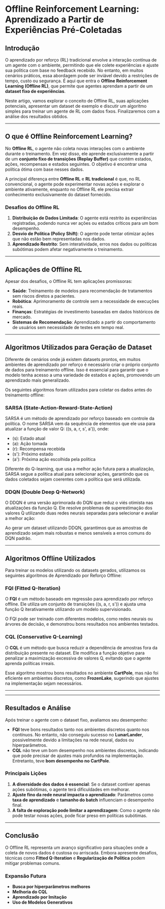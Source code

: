 # Offline Reinforcement Learning: Aprendizado a Partir de Experiências Pré-Coletadas

## Introdução

O aprendizado por reforço (RL) tradicional envolve a interação contínua de um agente com o ambiente, permitindo que ele colete experiências e ajuste sua política com base no feedback recebido. No entanto, em muitos cenários práticos, essa abordagem pode ser inviável devido a restrições de tempo, custo ou segurança. É aqui que entra o **Offline Reinforcement Learning (Offline RL)**, que permite que agentes aprendam a partir de um **dataset fixo de experiências**.

Neste artigo, vamos explorar o conceito de Offline RL, suas aplicações potenciais, apresentar um dataset de exemplo e discutir um algoritmo simples para treinar um agente de RL com dados fixos. Finalizaremos com a análise dos resultados obtidos.

---

## O que é Offline Reinforcement Learning?

No **Offline RL**, o agente não coleta novas interações com o ambiente durante o treinamento. Em vez disso, ele aprende exclusivamente a partir de um **conjunto fixo de transições (Replay Buffer)** que contém estados, ações, recompensas e estados seguintes. O objetivo é encontrar uma política ótima com base nesses dados.

A principal diferença entre **Offline RL** e **RL tradicional** é que, no RL convencional, o agente pode experimentar novas ações e explorar o ambiente ativamente, enquanto no Offline RL ele precisa extrair conhecimento exclusivamente do dataset fornecido.

### Desafios do Offline RL

1. **Distribuição de Dados Limitada**: O agente está restrito às experiências registradas, podendo nunca ver ações ou estados críticos para um bom desempenho.
2. **Desvio de Política (Policy Shift)**: O agente pode tentar otimizar ações que não estão bem representadas nos dados.
3. **Aprendizado Restrito**: Sem interatividade, erros nos dados ou políticas subótimas podem afetar negativamente o treinamento.

---

## Aplicações de Offline RL

Apesar dos desafios, o Offline RL tem aplicações promissoras:

- **Saúde**: Treinamento de modelos para recomendação de tratamentos sem riscos diretos a pacientes.
- **Robótica**: Aprimoramento de controle sem a necessidade de execuções reais.
- **Finanças**: Estratégias de investimento baseadas em dados históricos de mercado.
- **Sistemas de Recomendação**: Aprendizado a partir do comportamento de usuários sem necessidade de testes em tempo real.

---

## Algoritmos Utilizados para Geração de Dataset

Diferente de cenários onde já existem datasets prontos, em muitos ambientes de aprendizado por reforço é necessário criar o próprio conjunto de dados para treinamento offline. Isso é essencial para garantir que o modelo tenha acesso a uma variedade de estados e ações, promovendo um aprendizado mais generalizado. 

Os seguintes algoritmos foram utilizados para coletar os dados antes do treinamento offline:

### **SARSA (State-Action-Reward-State-Action)**

SARSA é um método de aprendizado por reforço baseado em controle da política. O nome SARSA vem da sequência de elementos que ele usa para atualizar a função de valor Q: \((s, a, r, s', a')\), onde:

- \(s\): Estado atual
- \(a\): Ação tomada
- \(r\): Recompensa recebida
- \(s'\): Próximo estado
- \(a'\): Próxima ação escolhida pela política

Diferente do Q-learning, que usa a melhor ação futura para a atualização, SARSA segue a política atual para selecionar ações, garantindo que os dados coletados sejam coerentes com a política que será utilizada.

### **DDQN (Double Deep Q-Network)**

O DDQN é uma versão aprimorada do DQN que reduz o viés otimista nas atualizações da função Q. Ele resolve problemas de superestimação dos valores Q utilizando duas redes neurais separadas para selecionar e avaliar a melhor ação:

Ao gerar um dataset utilizando DDQN, garantimos que as amostras de aprendizado sejam mais robustas e menos sensíveis a erros comuns do DQN padrão.

---

## Algoritmos Offline Utilizados

Para treinar os modelos utilizando os datasets gerados, utilizamos os seguintes algoritmos de Aprendizado por Reforço Offline:

### **FQI (Fitted Q-Iteration)**

O **FQI** é um método baseado em regressão para aprendizado por reforço offline. Ele utiliza um conjunto de transições \((s, a, r, s')\) e ajusta uma função Q iterativamente utilizando um modelo supervisionado.

O FQI pode ser treinado com diferentes modelos, como redes neurais ou árvores de decisão, e demonstrou bons resultados nos ambientes testados.

### **CQL (Conservative Q-Learning)**

O **CQL** é um método que busca reduzir a dependência de amostras fora da distribuição presente no dataset. Ele modifica a função objetivo para penalizar a maximização excessiva de valores Q, evitando que o agente aprenda políticas irreais. 

Esse algoritmo mostrou bons resultados no ambiente **CartPole**, mas não foi eficiente em ambientes discretos, como **FrozenLake**, sugerindo que ajustes na implementação sejam necessários.

---

---

## Resultados e Análise

Após treinar o agente com o dataset fixo, avaliamos seu desempenho:

- **FQI** teve bons resultados tanto nos ambientes discretos quanto nos contínuos. No entanto, não conseguiu sucesso no **LunarLander**, possivelmente devido a limitações na rede neural, dados ou hiperparâmetros.
- **CQL** não teve um bom desempenho nos ambientes discretos, indicando que pode precisar de ajustes mais profundos na implementação. Entretanto, teve **bom desempenho no CartPole**.

### Principais Lições

1. **A diversidade dos dados é essencial**: Se o dataset contiver apenas ações subótimas, o agente terá dificuldades em melhorar.
2. **Ajuste fino da rede neural impacta o aprendizado**: Parâmetros como **taxa de aprendizado** e **tamanho do batch** influenciam o desempenho final.
3. **A falta de exploração pode limitar a aprendizagem**: Como o agente não pode testar novas ações, pode ficar preso em políticas subótimas.

---

## Conclusão

O Offline RL representa um avanço significativo para situações onde a coleta de novos dados é custosa ou arriscada. Embora apresente desafios, técnicas como **Fitted Q-Iteration** e **Regularização de Política** podem mitigar problemas comuns.

### Expansão Futura
- **Busca por hiperparâmetros melhores**
- **Melhoria do CQL**
- **Aprendizado por Imitação**
- **Uso de Modelos Generativos**




